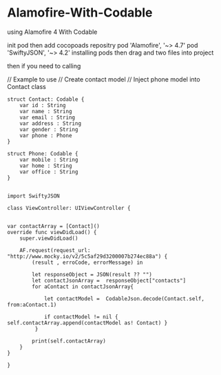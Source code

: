 # Alamofire-With-Codable
using Alamofire 4 With Codable


init pod 
then add cocopoads repositry 
pod 'Alamofire', '~> 4.7'
pod 'SwiftyJSON', '~> 4.2'
installing pods
then drag and two files into project 

then if you need to calling 


\/\/ Example to use 
\/\/ Create contact model 
\/\/ Inject phone model into Contact class  

    struct Contact: Codable {
        var id : String
        var name : String
        var email : String
        var address : String
        var gender : String
        var phone : Phone
    }

    struct Phone: Codable {
        var mobile : String
        var home : String
        var office : String
    }


    import SwiftyJSON

    class ViewController: UIViewController {

    
    var contactArray = [Contact]()
    override func viewDidLoad() {
        super.viewDidLoad()
     
        AF.request(request_url: "http://www.mocky.io/v2/5c5af29d3200007b274ec88a") {
            (result , erroCode, errorMessage) in
            
            let responseObject = JSON(result ?? "")
            let contactJsonArray =  responseObject["contacts"]
            for aContact in contactJsonArray{

                let contactModel =  CodableJson.decode(Contact.self, from:aContact.1)
              
                if contactModel != nil { self.contactArray.append(contactModel as! Contact) }
             }

            print(self.contactArray)
        }
    }
    
    }

